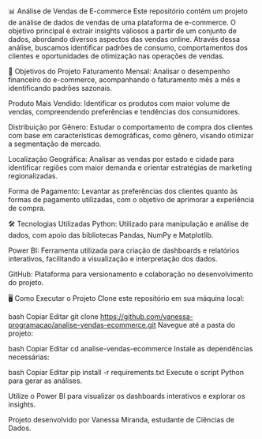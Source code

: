📊 Análise de Vendas de E-commerce
Este repositório contém um projeto de análise de dados de vendas de uma plataforma de e-commerce.
O objetivo principal é extrair insights valiosos a partir de um conjunto de dados, abordando diversos aspectos das vendas online.
Através dessa análise, buscamos identificar padrões de consumo, comportamentos dos clientes e oportunidades de otimização nas operações de vendas.

🎯 Objetivos do Projeto
Faturamento Mensal:
Analisar o desempenho financeiro do e-commerce, acompanhando o faturamento mês a mês e identificando padrões sazonais.

Produto Mais Vendido:
Identificar os produtos com maior volume de vendas, compreendendo preferências e tendências dos consumidores.

Distribuição por Gênero:
Estudar o comportamento de compra dos clientes com base em características demográficas, como gênero, visando otimizar a segmentação de mercado.

Localização Geográfica:
Analisar as vendas por estado e cidade para identificar regiões com maior demanda e orientar estratégias de marketing regionalizadas.

Forma de Pagamento:
Levantar as preferências dos clientes quanto às formas de pagamento utilizadas, com o objetivo de aprimorar a experiência de compra.

🛠️ Tecnologias Utilizadas
Python:
Utilizado para manipulação e análise de dados, com apoio das bibliotecas Pandas, NumPy e Matplotlib.

Power BI:
Ferramenta utilizada para criação de dashboards e relatórios interativos, facilitando a visualização e interpretação dos dados.

GitHub:
Plataforma para versionamento e colaboração no desenvolvimento do projeto.

🖥️ Como Executar o Projeto
Clone este repositório em sua máquina local:

bash
Copiar
Editar
git clone https://github.com/vanessa-programacao/analise-vendas-ecommerce.git
Navegue até a pasta do projeto:

bash
Copiar
Editar
cd analise-vendas-ecommerce
Instale as dependências necessárias:

bash
Copiar
Editar
pip install -r requirements.txt
Execute o script Python para gerar as análises.

Utilize o Power BI para visualizar os dashboards interativos e explorar os insights.

Projeto desenvolvido por Vanessa Miranda, estudante de Ciências de Dados.

